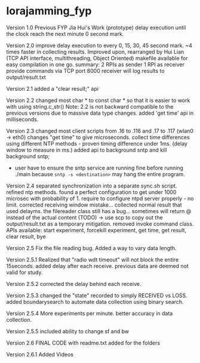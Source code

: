 # lorajamming_fyp

Version 1.0
Previous FYP Jia Hui's Work (prototype)
delay execution until the clock reach the next minute 0 second mark.

Version 2.0
improve delay execution to every 0, 15, 30, 45 second mark.	~4 times faster in collecting results.
Improved upon, rearranged by Hui Lian  (TCP API interface, multithreading, Object Oriented)
makefile available for easy compilation in one go.
summary:
2 RPIs as sender
1 RPI as receiver
provide commands via TCP port 8000
receiver will log results to output/result.txt

Version 2.1
added a "clear result;" api

Version 2.2
changed most char * to const char * so that it is easier to work with using string.c_str()
Note: 2.2 is not backward compatible to the previous versions due to massive data type changes.
added 'get time' api in milliseconds.

Version 2.3
changed most client scripts from .16 to .116 and .17 to .117 (wlan0 -> eth0)
changes "get time" to give microseconds.
collect time differences using different NTP methods - proven timing difference under 1ms. (delay window to measure in ms.)
added api to background sntp and kill background sntp;
- user have to ensure the sntp service are running fine before running ./main because `sntp -s <destination>` may hang the entire program.

Version 2.4
separated synchronization into a separate sync.sh script.
refined ntp methods. found a perfect configuration to get under 1000 microsec with probability of 1. require to configure ntpd server properly - no limit.
corrected receiving window mistake... collected normal result that used delayms.
the filereader class still has a bug... sometimes will return @ instead of the actual content (TODO)
-> use scp to copy out the output/result.txt as a temporary mitigation.
removed invoke command class. 
APIs available: start experiment, forcekill experiment, get time, get result, clear result, bye

Version 2.5
Fix the file reading bug. Added a way to vary data length.

Version 2.5.1
Realized that "radio wdt timeout" will not block the entire 15seconds. added delay after each receive. 
previous data are deemed not valid for study.

Version 2.5.2
corrected the delay behind each receive.

Version 2.5.3
changed the "state" recorded to simply RECEIVED vs LOSS.
added boundarysearch to automate data collection using binary search.

Version 2.5.4
More experiments per minute. better accuracy in data collection.

Version 2.5.5
included ability to change sf and bw

Version 2.6
FINAL CODE with readme.txt added for the folders

Version 2.6.1
Added Videos
